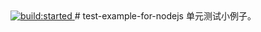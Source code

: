 <a href="https://travis-ci.org/bigcoorDev/test-example-for-nodejs">
    <img src="https://travis-ci.org/bigcoorDev/test-example-for-nodejs.svg" alt="build:started">
</a>
# test-example-for-nodejs
单元测试小例子。
